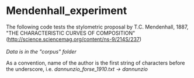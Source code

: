 # Mendenhall_experiment

The following code tests the stylometric proposal by T.C. Mendenhall, 1887, "THE CHARACTERISTIC CURVES OF COMPOSITION" (http://science.sciencemag.org/content/ns-9/214S/237) </br> </br>
<i>Data is in the "corpus" folder  </i></br>

As a convention, name of the author is the first string of characters before the underscore, i.e. <i>dannunzio_forse_1910.txt -> dannunzio </i>
